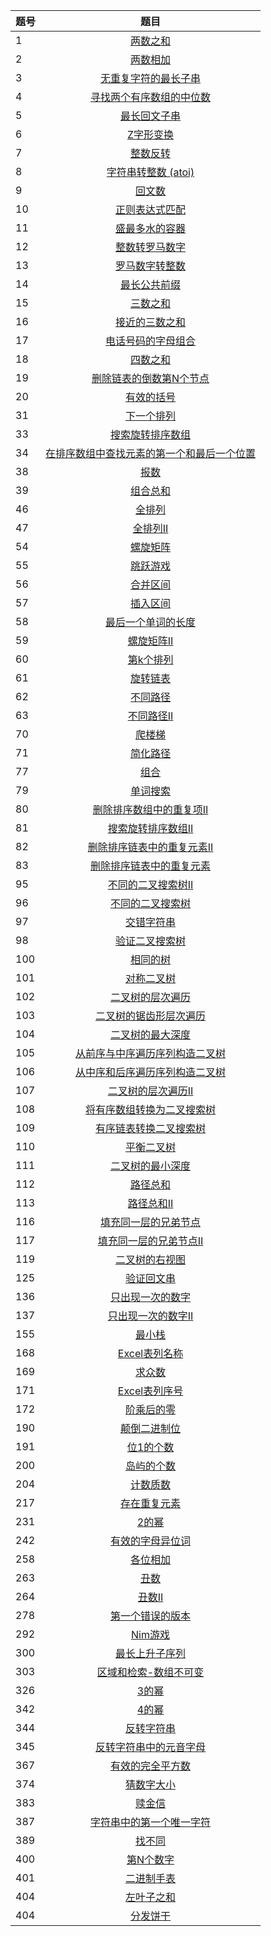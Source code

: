 |题号 | 题目
|-  | :-: 
|1  | [两数之和](https://github.com/zh921/Codes/blob/master/LeetCode/LeetCode-Algorithm/LeetCode_1_两数之和.cpp)
|2  | [两数相加](https://github.com/zh921/Codes/blob/master/LeetCode/LeetCode-Algorithm/LeetCode_2_两数相加.cpp)                 
|3  | [无重复字符的最长子串](https://github.com/zh921/Codes/blob/master/LeetCode/LeetCode-Algorithm/LeetCode_3_无重复字符的最长子串.cpp) 
|4  | [寻找两个有序数组的中位数](https://github.com/zh921/Codes/blob/master/LeetCode/LeetCode-Algorithm/LeetCode_4_寻找两个有序数组的中位数.cpp)
|5  | [最长回文子串](https://github.com/zh921/Codes/blob/master/LeetCode/LeetCode-Algorithm/LeetCode_5_最长回文子串.cpp)
|6  | [Z字形变换](https://github.com/zh921/Codes/blob/master/LeetCode/LeetCode-Algorithm/LeetCode_6_Z字形变换.cpp)
|7  | [整数反转](https://github.com/zh921/Codes/blob/master/LeetCode/LeetCode-Algorithm/LeetCode_7_整数反转.cpp)
|8  | [字符串转整数 (atoi)](https://github.com/zh921/Codes/blob/master/LeetCode/LeetCode-Algorithm/LeetCode_8_字符串转整数_atoi.cpp)
|9  | [回文数](https://github.com/zh921/Codes/blob/master/LeetCode/LeetCode-Algorithm/LeetCode_9_回文数.cpp)
|10 | [正则表达式匹配](https://github.com/zh921/Codes/blob/master/LeetCode/LeetCode-Algorithm/LeetCode_10_正则表达式匹配.cpp)
|11 | [盛最多水的容器](https://github.com/zh921/Codes/blob/master/LeetCode/LeetCode-Algorithm/LeetCode_11_盛最多水的容器.cpp)
|12 | [整数转罗马数字](https://github.com/zh921/Codes/blob/master/LeetCode/LeetCode-Algorithm/LeetCode_12_整数转罗马数字.cpp)
|13 | [罗马数字转整数](https://github.com/zh921/Codes/blob/master/LeetCode/LeetCode-Algorithm/LeetCode_13_罗马数字转整数.cpp)
|14 | [最长公共前缀](https://github.com/zh921/Codes/blob/master/LeetCode/LeetCode-Algorithm/LeetCode_14_最长公共前缀.cpp)
|15 | [三数之和](https://github.com/zh921/Codes/blob/master/LeetCode/LeetCode-Algorithm/LeetCode_15_三数之和.cpp)
|16 | [接近的三数之和](https://github.com/zh921/Codes/blob/master/LeetCode/LeetCode-Algorithm/LeetCode_16_最接近的三数之和.cpp)
|17 | [电话号码的字母组合](https://github.com/zh921/Codes/blob/master/LeetCode/LeetCode-Algorithm/LeetCode_17_电话号码的字母组合.cpp)
|18 | [四数之和](https://github.com/zh921/Codes/blob/master/LeetCode/LeetCode-Algorithm/LeetCode_18_四数之和.cpp)
|19 | [删除链表的倒数第N个节点](https://github.com/zh921/Codes/blob/master/LeetCode/LeetCode-Algorithm/LeetCode_19_删除链表的倒数第N个节点.cpp)
|20 | [有效的括号](https://github.com/zh921/Codes/blob/master/LeetCode/LeetCode-Algorithm/LeetCode_20_有效的括号.cpp)
|31 | [下一个排列](https://github.com/zh921/Codes/blob/master/LeetCode/LeetCode-Algorithm/LeetCode_31_下一个排列.cpp)
|33 | [搜索旋转排序数组](https://github.com/zh921/Codes/blob/master/LeetCode/LeetCode-Algorithm/LeetCode_33_搜索旋转排序数组.cpp)
|34 | [在排序数组中查找元素的第一个和最后一个位置](https://github.com/zh921/Codes/blob/master/LeetCode/LeetCode-Algorithm/LeetCode_34_在排序数组中查找元素的第一个和最后一个位置.cpp)
|38 | [报数](https://github.com/zh921/Codes/blob/master/LeetCode/LeetCode-Algorithm/LeetCode_38_报数.cpp)
|39 | [组合总和](https://github.com/zh921/Codes/blob/master/LeetCode/LeetCode-Algorithm/LeetCode_39_组合总和.cpp)
|46 | [全排列](https://github.com/zh921/Codes/blob/master/LeetCode/LeetCode-Algorithm/LeetCode_46_全排列.cpp)
|47 | [全排列II](https://github.com/zh921/Codes/blob/master/LeetCode/LeetCode-Algorithm/LeetCode_47_全排列II.cpp)
|54 | [螺旋矩阵](https://github.com/zh921/Codes/blob/master/LeetCode/LeetCode-Algorithm/LeetCode_54_螺旋矩阵.cpp)
|55 | [跳跃游戏](https://github.com/zh921/Codes/blob/master/LeetCode/LeetCode-Algorithm/LeetCode_55_跳跃游戏.cpp)
|56 | [合并区间](https://github.com/zh921/Codes/blob/master/LeetCode/LeetCode-Algorithm/LeetCode_56_合并区间.cpp)
|57 | [插入区间](https://github.com/zh921/Codes/blob/master/LeetCode/LeetCode-Algorithm/LeetCode_57_插入区间.cpp)
|58 | [最后一个单词的长度](https://github.com/zh921/Codes/blob/master/LeetCode/LeetCode-Algorithm/LeetCode_58_最后一个单词的长度.cpp)
|59 | [螺旋矩阵II](https://github.com/zh921/Codes/blob/master/LeetCode/LeetCode-Algorithm/LeetCode_59_螺旋矩阵II.cpp)
|60 | [第k个排列](https://github.com/zh921/Codes/blob/master/LeetCode/LeetCode-Algorithm/LeetCode_60_第k个排列.cpp)
|61 | [旋转链表](https://github.com/zh921/Codes/blob/master/LeetCode/LeetCode-Algorithm/LeetCode_61_旋转链表.cpp)
|62 | [不同路径](https://github.com/zh921/Codes/blob/master/LeetCode/LeetCode-Algorithm/LeetCode_62_不同路径.cpp)
|63 | [不同路径II](https://github.com/zh921/Codes/blob/master/LeetCode/LeetCode-Algorithm/LeetCode_63_不同路径II.cpp)
|70 | [爬楼梯](https://github.com/zh921/Codes/blob/master/LeetCode/LeetCode-Algorithm/LeetCode_70_爬楼梯.cpp)
|71 | [简化路径](https://github.com/zh921/Codes/blob/master/LeetCode/LeetCode-Algorithm/LeetCode_71_简化路径.cpp)
|77 | [组合](https://github.com/zh921/Codes/blob/master/LeetCode/LeetCode-Algorithm/LeetCode_77_组合.cpp)
|79 | [单词搜索](https://github.com/zh921/Codes/blob/master/LeetCode/LeetCode-Algorithm/LeetCode_79_单词搜索.cpp)
|80 | [删除排序数组中的重复项II](https://github.com/zh921/Codes/blob/master/LeetCode/LeetCode-Algorithm/LeetCode_80_删除排序数组中的重复项II.cpp)
|81 | [搜索旋转排序数组II](https://github.com/zh921/Codes/blob/master/LeetCode/LeetCode-Algorithm/LeetCode_81_搜索旋转排序数组II.cpp)
|82 | [删除排序链表中的重复元素II](https://github.com/zh921/Codes/blob/master/LeetCode/LeetCode-Algorithm/LeetCode_82_删除排序链表中的重复元素II.cpp)
|83 | [删除排序链表中的重复元素](https://github.com/zh921/Codes/blob/master/LeetCode/LeetCode-Algorithm/LeetCode_83_删除排序链表中的重复元素.cpp)
|95 | [不同的二叉搜索树II](https://github.com/zh921/Codes/blob/master/LeetCode/LeetCode-Algorithm/LeetCode_95_不同的二叉搜索树II.cpp)
|96 | [不同的二叉搜索树](https://github.com/zh921/Codes/blob/master/LeetCode/LeetCode-Algorithm/LeetCode_96_不同的二叉搜索树.cpp)
|97 | [交错字符串](https://github.com/zh921/Codes/blob/master/LeetCode/LeetCode-Algorithm/LeetCode_97_交错字符串.cpp)
|98 | [验证二叉搜索树](https://github.com/zh921/Codes/blob/master/LeetCode/LeetCode-Algorithm/LeetCode_98_验证二叉搜索树.cpp)
|100| [相同的树](https://github.com/zh921/Codes/blob/master/LeetCode/LeetCode-Algorithm/LeetCode_100_相同的树.cpp)
|101| [对称二叉树](https://github.com/zh921/Codes/blob/master/LeetCode/LeetCode-Algorithm/LeetCode_101_对称二叉树.cpp)
|102| [二叉树的层次遍历](https://github.com/zh921/Codes/blob/master/LeetCode/LeetCode-Algorithm/LeetCode_102_二叉树的层次遍历.cpp)
|103| [二叉树的锯齿形层次遍历](https://github.com/zh921/Codes/blob/master/LeetCode/LeetCode-Algorithm/LeetCode_103_二叉树的锯齿形层次遍历.cpp)
|104| [二叉树的最大深度](https://github.com/zh921/Codes/blob/master/LeetCode/LeetCode-Algorithm/LeetCode_104_二叉树的最大深度.cpp)
|105| [从前序与中序遍历序列构造二叉树](https://github.com/zh921/Codes/blob/master/LeetCode/LeetCode-Algorithm/LeetCode_105_从前序与中序遍历序列构造二叉树.cpp)
|106| [从中序和后序遍历序列构造二叉树](https://github.com/zh921/Codes/blob/master/LeetCode/LeetCode-Algorithm/LeetCode_106_从中序和后序遍历序列构造二叉树.cpp)
|107| [二叉树的层次遍历II](https://github.com/zh921/Codes/blob/master/LeetCode/LeetCode-Algorithm/LeetCode_107_二叉树的层次遍历II.cpp)
|108| [将有序数组转换为二叉搜索树](https://github.com/zh921/Codes/blob/master/LeetCode/LeetCode-Algorithm/LeetCode_108_将有序数组转换为二叉搜索树.cpp)
|109| [有序链表转换二叉搜索树](https://github.com/zh921/Codes/blob/master/LeetCode/LeetCode-Algorithm/LeetCode_109_有序链表转换二叉搜索树.cpp)
|110| [平衡二叉树](https://github.com/zh921/Codes/blob/master/LeetCode/LeetCode-Algorithm/LeetCode_110_平衡二叉树.cpp)
|111| [二叉树的最小深度](https://github.com/zh921/Codes/blob/master/LeetCode/LeetCode-Algorithm/LeetCode_111_二叉树的最小深度.cpp)
|112| [路径总和](https://github.com/zh921/Codes/blob/master/LeetCode/LeetCode-Algorithm/LeetCode_112_路径总和.cpp)
|113| [路径总和II](https://github.com/zh921/Codes/blob/master/LeetCode/LeetCode-Algorithm/LeetCode_113_路径总和II.cpp)
|116| [填充同一层的兄弟节点](https://github.com/zh921/Codes/blob/master/LeetCode/LeetCode-Algorithm/LeetCode_116_填充同一层的兄弟节点.cpp)
|117| [填充同一层的兄弟节点II](https://github.com/zh921/Codes/blob/master/LeetCode/LeetCode-Algorithm/LeetCode_117_填充同一层的兄弟节点II.cpp)
|119| [二叉树的右视图](https://github.com/zh921/Codes/blob/master/LeetCode/LeetCode-Algorithm/LeetCode_199_二叉树的右视图.cpp)
|125| [验证回文串](https://github.com/zh921/Codes/blob/master/LeetCode/LeetCode-Algorithm/LeetCode_125_验证回文串.cpp)
|136| [只出现一次的数字](https://github.com/zh921/Codes/blob/master/LeetCode/LeetCode-Algorithm/LeetCode_136_只出现一次的数字.cpp)
|137| [只出现一次的数字II](https://github.com/zh921/Codes/blob/master/LeetCode/LeetCode-Algorithm/LeetCode_137_只出现一次的数字II.cpp)
|155| [最小栈](https://github.com/zh921/Codes/blob/master/LeetCode/LeetCode-Algorithm/LeetCode_155_最小栈.cpp)
|168| [Excel表列名称](https://github.com/zh921/Codes/blob/master/LeetCode/LeetCode-Algorithm/LeetCode_168_Excel表列名称.cpp)
|169| [求众数](https://github.com/zh921/Codes/blob/master/LeetCode/LeetCode-Algorithm/LeetCode_169_求众数.cpp)
|171| [Excel表列序号](https://github.com/zh921/Codes/blob/master/LeetCode/LeetCode-Algorithm/LeetCode_171_Excel表列序号.cpp)
|172| [阶乘后的零](https://github.com/zh921/Codes/blob/master/LeetCode/LeetCode-Algorithm/LeetCode_172_阶乘后的零.cpp)
|190| [颠倒二进制位](https://github.com/zh921/Codes/blob/master/LeetCode/LeetCode-Algorithm/LeetCode_190_颠倒二进制位.cpp)
|191| [位1的个数](https://github.com/zh921/Codes/blob/master/LeetCode/LeetCode-Algorithm/LeetCode_191_位1的个数.cpp)
|200| [岛屿的个数](https://github.com/zh921/Codes/blob/master/LeetCode/LeetCode-Algorithm/LeetCode_200_岛屿的个数.cpp)
|204| [计数质数](https://github.com/zh921/Codes/blob/master/LeetCode/LeetCode-Algorithm/LeetCode_204_计数质数.cpp)
|217| [存在重复元素](https://github.com/zh921/Codes/blob/master/LeetCode/LeetCode-Algorithm/LeetCode_217_存在重复元素.cpp)
|231| [2的幂](https://github.com/zh921/Codes/blob/master/LeetCode/LeetCode-Algorithm/LeetCode_231_2的幂.cpp)
|242| [有效的字母异位词](https://github.com/zh921/Codes/blob/master/LeetCode/LeetCode-Algorithm/LeetCode_242_有效的字母异位词.cpp)
|258| [各位相加](https://github.com/zh921/Codes/blob/master/LeetCode/LeetCode-Algorithm/LeetCode_258_各位相加.cpp)
|263| [丑数](https://github.com/zh921/Codes/blob/master/LeetCode/LeetCode-Algorithm/LeetCode_263_丑数.cpp)
|264| [丑数II](https://github.com/zh921/Codes/blob/master/LeetCode/LeetCode-Algorithm/LeetCode_264_丑数II.cpp)
|278| [第一个错误的版本](https://github.com/zh921/Codes/blob/master/LeetCode/LeetCode-Algorithm/LeetCode_278_第一个错误的版本.cpp)
|292| [Nim游戏](https://github.com/zh921/Codes/blob/master/LeetCode/LeetCode-Algorithm/LeetCode_292_Nim游戏.cpp)
|300| [最长上升子序列](https://github.com/zh921/Codes/blob/master/LeetCode/LeetCode-Algorithm/LeetCode_300_最长上升子序列.cpp)
|303| [区域和检索-数组不可变](https://github.com/zh921/Codes/blob/master/LeetCode/LeetCode-Algorithm/LeetCode_303_区域和检索-数组不可变.cpp)
|326| [3的幂](https://github.com/zh921/Codes/blob/master/LeetCode/LeetCode-Algorithm/LeetCode_326_3的幂.cpp)
|342| [4的幂](https://github.com/zh921/Codes/blob/master/LeetCode/LeetCode-Algorithm/LeetCode_342_4的幂.cpp)
|344| [反转字符串](https://github.com/zh921/Codes/blob/master/LeetCode/LeetCode-Algorithm/LeetCode_344_反转字符串.cpp)
|345| [反转字符串中的元音字母](https://github.com/zh921/Codes/blob/master/LeetCode/LeetCode-Algorithm/LeetCode_345_反转字符串中的元音字母.cpp)
|367| [有效的完全平方数](https://github.com/zh921/Codes/blob/master/LeetCode/LeetCode-Algorithm/LeetCode_367_有效的完全平方数.cpp)
|374| [猜数字大小](https://github.com/zh921/Codes/blob/master/LeetCode/LeetCode-Algorithm/LeetCode_374_猜数字大小.cpp)
|383| [赎金信](https://github.com/zh921/Codes/blob/master/LeetCode/LeetCode-Algorithm/LeetCode_383_赎金信.cpp)
|387| [字符串中的第一个唯一字符](https://github.com/zh921/Codes/blob/master/LeetCode/LeetCode-Algorithm/LeetCode_387_字符串中的第一个唯一字符.cpp)
|389| [找不同](https://github.com/zh921/Codes/blob/master/LeetCode/LeetCode-Algorithm/LeetCode_389_找不同.cpp)
|400| [第N个数字](https://github.com/zh921/Codes/blob/master/LeetCode/LeetCode-Algorithm/LeetCode_400_第N个数字.cpp)
|401| [二进制手表](https://github.com/zh921/Codes/blob/master/LeetCode/LeetCode-Algorithm/LeetCode_401_二进制手表.cpp)
|404| [左叶子之和](https://github.com/zh921/Codes/blob/master/LeetCode/LeetCode-Algorithm/LeetCode_404_左叶子之和.cpp)
|404| [分发饼干](https://github.com/zh921/Codes/blob/master/LeetCode/LeetCode-Algorithm/LeetCode_455_分发饼干.cpp)






